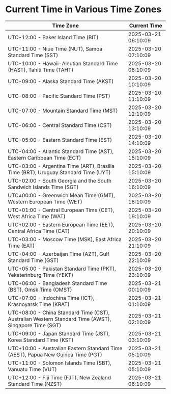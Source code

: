 # Current Time in Various Time Zones

| Time Zone | Current Time |
|-----------|--------------|
| UTC-12:00 - Baker Island Time (BIT) | 2025-03-21 06:10:09 |
| UTC-11:00 - Niue Time (NUT), Samoa Standard Time (SST) | 2025-03-20 07:10:09 |
| UTC-10:00 - Hawaii-Aleutian Standard Time (HAST), Tahiti Time (TAHT) | 2025-03-20 08:10:09 |
| UTC-09:00 - Alaska Standard Time (AKST) | 2025-03-20 10:10:09 |
| UTC-08:00 - Pacific Standard Time (PST) | 2025-03-20 11:10:09 |
| UTC-07:00 - Mountain Standard Time (MST) | 2025-03-20 12:10:09 |
| UTC-06:00 - Central Standard Time (CST) | 2025-03-20 13:10:09 |
| UTC-05:00 - Eastern Standard Time (EST) | 2025-03-20 14:10:09 |
| UTC-04:00 - Atlantic Standard Time (AST), Eastern Caribbean Time (ECT) | 2025-03-20 15:10:09 |
| UTC-03:00 - Argentina Time (ART), Brasília Time (BRT), Uruguay Standard Time (UYT) | 2025-03-20 15:10:09 |
| UTC-02:00 - South Georgia and the South Sandwich Islands Time (SGT) | 2025-03-20 16:10:09 |
| UTC±00:00 - Greenwich Mean Time (GMT), Western European Time (WET) | 2025-03-20 18:10:09 |
| UTC+01:00 - Central European Time (CET), West Africa Time (WAT) | 2025-03-20 19:10:09 |
| UTC+02:00 - Eastern European Time (EET), Central Africa Time (CAT) | 2025-03-20 20:10:09 |
| UTC+03:00 - Moscow Time (MSK), East Africa Time (EAT) | 2025-03-20 21:10:09 |
| UTC+04:00 - Azerbaijan Time (AZT), Gulf Standard Time (GST) | 2025-03-20 22:10:09 |
| UTC+05:00 - Pakistan Standard Time (PKT), Yekaterinburg Time (YEKT) | 2025-03-20 23:10:09 |
| UTC+06:00 - Bangladesh Standard Time (BST), Omsk Time (OMST) | 2025-03-21 00:10:09 |
| UTC+07:00 - Indochina Time (ICT), Krasnoyarsk Time (KRAT) | 2025-03-21 01:10:09 |
| UTC+08:00 - China Standard Time (CST), Australian Western Standard Time (AWST), Singapore Time (SGT) | 2025-03-21 02:10:09 |
| UTC+09:00 - Japan Standard Time (JST), Korea Standard Time (KST) | 2025-03-21 03:10:09 |
| UTC+10:00 - Australian Eastern Standard Time (AEST), Papua New Guinea Time (PGT) | 2025-03-21 05:10:09 |
| UTC+11:00 - Solomon Islands Time (SBT), Vanuatu Time (VUT) | 2025-03-21 05:10:09 |
| UTC+12:00 - Fiji Time (FJT), New Zealand Standard Time (NZST) | 2025-03-21 06:10:09 |
